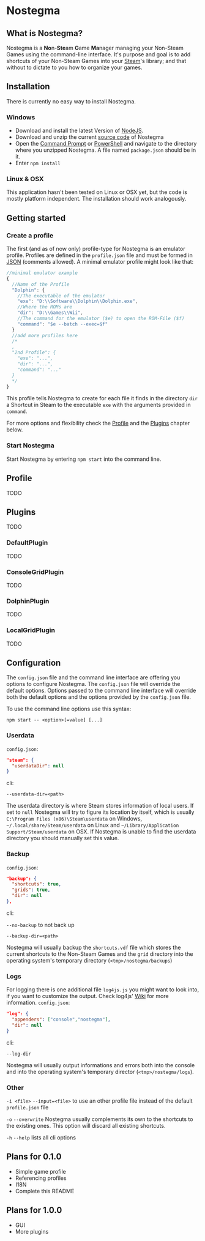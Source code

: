 # Nostegma

## What is Nostegma?

Nostegma is a <b>No</b>n-<b>Ste</b>am <b>G</b>ame <b>Ma</b>nager managing your Non-Steam Games using the command-line interface. It's purpose and goal is to add shortcuts of your Non-Steam Games into your [Steam](http://store.steampowered.com/)'s library; and that without to dictate to you how to organize your games.

## Installation

There is currently no easy way to install Nostegma.

### Windows

* Download and install the latest Version of [NodeJS](https://nodejs.org/).
* Download and unzip the current [source code](https://github.com/Hafas/nostegma/archive/master.zip) of Nostegma
* Open the [Command Prompt](https://en.wikipedia.org/wiki/Cmd.exe) or [PowerShell](https://en.wikipedia.org/wiki/Windows_PowerShell) and navigate to the directory where you unzipped Nostegma. A file named `package.json` should be in it.
* Enter `npm install`

### Linux & OSX

This application hasn't been tested on Linux or OSX yet, but the code is mostly platform independent. The installation should work analogously.

## Getting started

### Create a profile

The first (and as of now only) profile-type for Nostegma is an emulator profile. Profiles are defined in the `profile.json` file and must be formed in [JSON](http://www.json.org/) (comments allowed). A minimal emulator profile might look like that:

```js
//minimal emulator example
{
  //Name of the Profile
  "Dolphin": {
    //The executable of the emulator
    "exe": "D:\\Software\\Dolphin\\Dolphin.exe",
    //Where the ROMs are
    "dir": "D:\\Games\\Wii",
    //The command for the emulator ($e) to open the ROM-File ($f)
    "command": "$e --batch --exec=$f"
  }
  //add more profiles here
  /*
  ,
  "2nd Profile": {
    "exe": "...",
    "dir": "...",
    "command": "..."
  }
  */
}
```
This profile tells Nostegma to create for each file it finds in the directory `dir` a Shortcut in Steam to the executable `exe` with the arguments provided in `command`.

For more options and flexibility check the [Profile](#profile) and  the [Plugins](#plugins) chapter below.

### Start Nostegma

Start Nostegma by entering `npm start` into the command line.

## Profile

TODO

## Plugins

TODO

### DefaultPlugin

TODO

### ConsoleGridPlugin

TODO

### DolphinPlugin

TODO

### LocalGridPlugin

TODO

## Configuration

The `config.json` file and the command line interface are offering you options to configure Nostegma. The `config.json` file will override the default options. Options passed to the command line interface will override both the default options and the options provided by the `config.json` file.

To use the command line options use this syntax:

`npm start -- <option>[=value] [...]`

### Userdata

`config.json`:
```json
"steam": {
  "userdataDir": null
}
```
cli:

`--userdata-dir=<path>`

The userdata directory is where Steam stores information of local users. If set to `null` Nostegma will try to figure its location by itself, which is usually `C:\Program Files (x86)\Steam\userdata` on Windows, `~/.local/share/Steam/userdata` on Linux and `~/Library/Application Support/Steam/userdata` on OSX. If Nostegma is unable to find the userdata directory you should manually set this value.

### Backup
`config.json`:
```json
"backup": {
  "shortcuts": true,
  "grids": true,
  "dir": null
},
```
cli:

`--no-backup` to not back up 

`--backup-dir=<path>`

Nostegma will usually backup the `shortcuts.vdf` file which stores the current shortcuts to the Non-Steam Games and the `grid` directory into the operating system's temporary directory (`<tmp>/nostegma/backups`)

### Logs
For logging there is one additional file `log4js.js` you might want to look into, if you want to customize the output. Check log4js' [Wiki](https://github.com/nomiddlename/log4js-node/wiki) for more information.
`config.json`:
```json
"log": {
  "appenders": ["console","nostegma"],
  "dir": null
}
```
cli:

`--log-dir`

Nostegma will usually output informations and errors both into the console and into the operating system's temporary director (`<tmp>/nostegma/logs`).

### Other

`-i <file>` `--input=<file>` to use an other profile file instead of the default `profile.json` file

`-o` `--overwrite` Nostegma usually complements its own to the shortcuts to the existing ones. This option will discard all existing shortcuts.

`-h` `--help` lists all cli options

## Plans for 0.1.0

* Simple game profile
* Referencing profiles
* I18N
* Complete this README

## Plans for 1.0.0

* GUI
* More plugins
